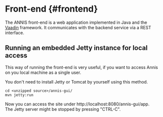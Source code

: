 Front-end  {#frontend}
=========

The ANNIS front-end is a web application implemented in Java and the [Vaadin](https://vaadin.com/) framework. 
It communicates with the backend service via a REST interface.

Running an embedded Jetty instance for local access
---------------------------------------------------

This way of running the front-end is very useful, if you want to access Annis on
you local machine as a single user.

You don't need to install Jetty or Tomcat by yourself using this method.

~~~{.sh}
cd <unzipped source>/annis-gui/
mvn jetty:run
~~~

Now you can access the site under http://localhost:8080/annis-gui/app. The Jetty
server might be stopped by pressing "CTRL-C".
